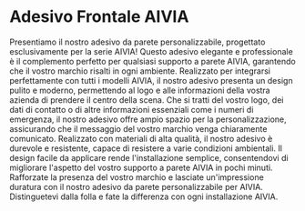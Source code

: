 # Adesivo Frontale AIVIA

Presentiamo il nostro adesivo da parete personalizzabile, progettato esclusivamente per la serie AIVIA! Questo adesivo elegante e professionale è il complemento perfetto per qualsiasi supporto a parete AIVIA, garantendo che il vostro marchio risalti in ogni ambiente. Realizzato per integrarsi perfettamente con tutti i modelli AIVIA, il nostro adesivo presenta un design pulito e moderno, permettendo al logo e alle informazioni della vostra azienda di prendere il centro della scena. Che si tratti del vostro logo, dei dati di contatto o di altre informazioni essenziali come i numeri di emergenza, il nostro adesivo offre ampio spazio per la personalizzazione, assicurando che il messaggio del vostro marchio venga chiaramente comunicato. Realizzato con materiali di alta qualità, il nostro adesivo è durevole e resistente, capace di resistere a varie condizioni ambientali. Il design facile da applicare rende l'installazione semplice, consentendovi di migliorare l'aspetto del vostro supporto a parete AIVIA in pochi minuti. Rafforzate la presenza del vostro marchio e lasciate un'impressione duratura con il nostro adesivo da parete personalizzabile per AIVIA. Distinguetevi dalla folla e fate la differenza con ogni installazione AIVIA.
